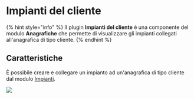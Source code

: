 # Impianti del cliente



{% hint style="info" %}
Il plugin **Impianti del cliente** è una componente del modulo **Anagrafiche** che permette di visualizzare gli impianti collegati all'anagrafica di tipo cliente.
{% endhint %}

## Caratteristiche

È possibile creare e collegare un impianto ad un'anagrafica di tipo cliente dal modulo [Impianti](../../impianti/).

![](https://firebasestorage.googleapis.com/v0/b/gitbook-x-prod.appspot.com/o/spaces%2F-LZJeLg23eVDvrCv74U7-887967055%2Fuploads%2FU3BmfknIEzP68wIFLoDD%2Ffile.png?alt=media)
